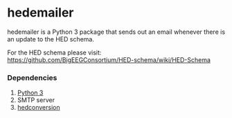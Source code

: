 # hedemailer

hedemailer is a Python 3 package that sends out an email whenever there is an update to the HED schema. 

For the HED schema please visit: <https://github.com/BigEEGConsortium/HED-schema/wiki/HED-Schema>

### Dependencies
1) [Python 3](https://www.python.org/downloads/)
2) SMTP server
3) [hedconversion](../hedconversion)

